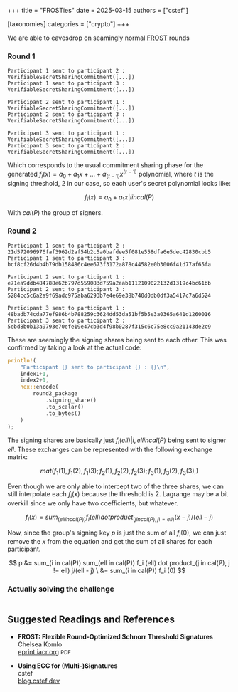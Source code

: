 +++
title = "FROSTies"
date = 2025-03-15
authors = ["cstef"]

[taxonomies]
categories = ["crypto"]
+++

We are able to eavesdrop on seamingly normal [FROST](#suggested-readings-and-references) rounds

### Round 1

```
Participant 1 sent to participant 2 : VerifiableSecretSharingCommitment([...])
Participant 1 sent to participant 3 : VerifiableSecretSharingCommitment([...])

Participant 2 sent to participant 1 : VerifiableSecretSharingCommitment([...])
Participant 2 sent to participant 3 : VerifiableSecretSharingCommitment([...])

Participant 3 sent to participant 1 : VerifiableSecretSharingCommitment([...])
Participant 3 sent to participant 2 : VerifiableSecretSharingCommitment([...])
```

Which corresponds to the usual commitment sharing phase for the generated $f_i (x) = a_0 + a_1 x + ... + a_(t-1) x^(t-1)$ polynomial, where $t$ is the signing threshold, $2$ in our case, so each user's secret polynomial looks like:

$$
f_i (x) = a_0 + a_1 x | i in cal(P)
$$

With $cal(P)$ the group of signers.

### Round 2

```
Participant 1 sent to participant 2 : 21d572096976faf3962d2af54b2c5a0bafdee5f081e558dfa6e5dec42830cbb5
Participant 1 sent to participant 3 : bcf8cf26d4b4b79db158486c4ee673f3172a878c44582e0b3006f41d77af65fa

Participant 2 sent to participant 1 : e71ea9ddb484788e62b797d559083d759a2eab1112109022132d1319c4bc61bb
Participant 2 sent to participant 3 : 5284cc5c6a2a9f69adc975aba6293b7e4e69e38b740d0db0df3a5417c7a6d524

Participant 3 sent to participant 1 : 48badb74cda77ef986b4b788259c3624dd53da51bf5b5e3a0365a641d1260016
Participant 3 sent to participant 2 : 5ebd8b0b13a9793e70efe19e47cb3d4f98b0287f315c6c75e8cc9a21143de2c9
```

These are seemingly the signing shares being sent to each other. This was confirmed by taking a look at the actual code:

```rs
println!(
    "Participant {} sent to participant {} : {}\n", 
    index1+1, 
    index2+1, 
    hex::encode(
        round2_package
            .signing_share()
            .to_scalar()
            .to_bytes()
    )
);
```

The signing shares are basically just $f_i (ell) | i,ell in cal(P)$ being sent to signer $ell$. These exchanges can be represented with the following exchange matrix:

$$
mat(
    f_1 (1), f_1 (2), f_1 (3);
    f_2 (1), f_2 (2), f_2 (3);
    f_3 (1), f_3 (2) ,f_3 (3),
)
$$

Even though we are only able to intercept two of the three shares, we can still interpolate each $f_i (x)$ because the threshold is $2$. Lagrange may be a bit overkill since we only have two coefficients, but whatever.

$$
f_i (x) = sum_(ell in cal(P)) f_i (ell) dot product_(j in cal(P), j != ell) (x - j)/(ell - j)
$$

Now, since the group's signing key $p$ is just the sum of all $f_i (0)$, we can just remove the $x$ from the equation and get the sum of all shares for each participant.

$$
p &= sum_(i in cal(P)) sum_(ell in cal(P)) f_i (ell) dot product_(j in cal(P), j != ell) j/(ell - j) \
  &= sum_(i in cal(P)) f_i (0) 
$$

### Actually solving the challenge

```rs, copy, include=files/main.rs
```

## Suggested Readings and References

- **FROST: Flexible Round-Optimized Schnorr Threshold Signatures**  
    Chelsea Komlo  
    [eprint.iacr.org](https://eprint.iacr.org/2020/852.pdf?ref=glossary.blockstream.com) <small>PDF</small>

- **Using ECC for (Multi-)Signatures**  
    cstef  
    [blog.cstef.dev](https://blog.cstef.dev/posts/multi-sig)